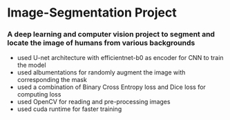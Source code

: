 # Image-Segmentation Project
### A deep learning and computer vision project to segment and locate the image of humans from various backgrounds

- used U-net architecture with efficientnet-b0 as encoder for CNN to train the model
- used albumentations for randomly augment the image with corresponding the mask
- used a combination of Binary Cross Entropy loss and Dice loss for computing loss
- used OpenCV for reading and pre-processing images
- used cuda runtime for faster training
